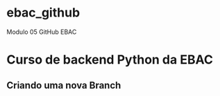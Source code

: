 # ebac_github
Modulo 05  GitHub EBAC


# Curso de backend Python da EBAC  

## Criando uma nova Branch
